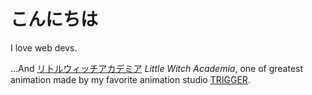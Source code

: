 # こんにちは

I love web devs.

...And [リトルウィッチアカデミア](http://littlewitchacademia.jp/) _Little Witch Academia_, one of greatest animation made by my favorite animation studio [TRIGGER](http://www.st-trigger.co.jp/).
